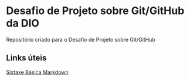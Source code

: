 # Desafio de Projeto sobre Git/GitHub da DIO
Repositório criado para o Desafio de Projeto sobre Git/GitHub

## Links úteis
<a href="https://www.markdownguide.org/basic-syntax/" target="_blank">Sixtaxe Básica Markdown</a>
